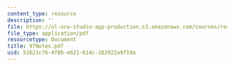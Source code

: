 ```yaml
---
content_type: resource
description: ''
file: https://ol-ocw-studio-app-production.s3.amazonaws.com/courses/res-12-000-evolution-of-physical-oceanography-spring-2007/51621c764f0be621b14c182922a9f19a_97Notes.pdf
file_type: application/pdf
resourcetype: Document
title: 97Notes.pdf
uid: 51621c76-4f0b-e621-b14c-182922a9f19a
---
```

